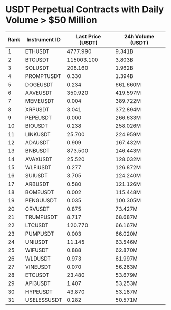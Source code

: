 # USDT Perpetual Contracts with Daily Volume > $50 Million

| Rank | Instrument ID | Last Price (USDT) | 24h Volume (USDT) |
|------|---------------|-------------------|-------------------|
| 1 | ETHUSDT | 4777.990 | 9.341B |
| 2 | BTCUSDT | 115003.100 | 3.803B |
| 3 | SOLUSDT | 208.160 | 1.962B |
| 4 | PROMPTUSDT | 0.330 | 1.394B |
| 5 | DOGEUSDT | 0.234 | 661.660M |
| 6 | AAVEUSDT | 350.920 | 419.597M |
| 7 | MEMEUSDT | 0.004 | 389.722M |
| 8 | XRPUSDT | 3.041 | 372.894M |
| 9 | PEPEUSDT | 0.000 | 266.633M |
| 10 | BIOUSDT | 0.238 | 258.026M |
| 11 | LINKUSDT | 25.700 | 224.959M |
| 12 | ADAUSDT | 0.909 | 167.432M |
| 13 | BNBUSDT | 873.500 | 146.443M |
| 14 | AVAXUSDT | 25.520 | 128.032M |
| 15 | WLFIUSDT | 0.277 | 126.872M |
| 16 | SUIUSDT | 3.705 | 124.240M |
| 17 | ARBUSDT | 0.580 | 121.126M |
| 18 | BOMEUSDT | 0.002 | 115.448M |
| 19 | PENGUUSDT | 0.035 | 100.305M |
| 20 | CRVUSDT | 0.875 | 73.427M |
| 21 | TRUMPUSDT | 8.717 | 68.687M |
| 22 | LTCUSDT | 120.770 | 66.167M |
| 23 | PUMPUSDT | 0.003 | 66.020M |
| 24 | UNIUSDT | 11.145 | 63.546M |
| 25 | WIFUSDT | 0.888 | 62.870M |
| 26 | WLDUSDT | 0.973 | 61.997M |
| 27 | VINEUSDT | 0.070 | 56.263M |
| 28 | ETCUSDT | 23.480 | 53.679M |
| 29 | API3USDT | 1.407 | 53.253M |
| 30 | HYPEUSDT | 43.870 | 53.187M |
| 31 | USELESSUSDT | 0.282 | 50.571M |
